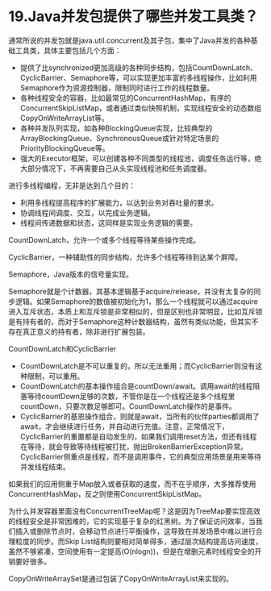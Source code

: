 # 19.Java并发包提供了哪些并发工具类？

通常所说的并发包就是java.util.concurrent及其子包，集中了Java并发的各种基础工具类，具体主要包括几个方面：

+ 提供了比synchronized更加高级的各种同步结构，包括CountDownLatch、CyclicBarrier、Semaphore等，可以实现更加丰富的多线程操作，比如利用Semaphore作为资源控制器，限制同时进行工作的线程数量。
+ 各种线程安全的容器，比如最常见的ConcurrentHashMap，有序的ConcurrentSkipListMap，或者通过类似快照机制，实现线程安全的动态数组CopyOnWriteArrayList等。
+ 各种并发队列实现，如各种BlockingQueue实现，比较典型的ArrayBlockingQueue、SynchronousQueue或针对特定场景的PriorityBlockingQueue等。
+ 强大的Executor框架，可以创建各种不同类型的线程池，调度任务运行等，绝大部分情况下，不再需要自己从头实现线程池和任务调度器。

进行多线程编程，无非是达到几个目的：

+ 利用多线程提高程序的扩展能力，以达到业务对吞吐量的要求。
+ 协调线程间调度、交互，以完成业务逻辑。
+ 线程间传递数据和状态，这同样是实现业务逻辑的需要。

CountDownLatch，允许一个或多个线程等待某些操作完成。

CyclicBarrier，一种辅助性的同步结构，允许多个线程等待到达某个屏障。

Semaphore，Java版本的信号量实现。

Semaphore就是个计数器，其基本逻辑基于acquire/release，并没有太复杂的同步逻辑。如果Semaphore的数值被初始化为1，那么一个线程就可以通过acquire进入互斥状态，本质上和互斥锁是非常相似的，但是区别也非常明显，比如互斥锁是有持有者的，而对于Semaphore这种计数器结构，虽然有类似功能，但其实不存在真正意义的持有者，除非进行扩展包装。

CountDownLatch和CyclicBarrier

+ CountDownLatch是不可以重复的，所以无法重用；而CyclicBarrier则没有这种限制，可以重用。
+ CountDownLatch的基本操作组合是countDown/await。调用await的线程阻塞等待countDown足够的次数，不管你是在一个线程还是多个线程里countDown，只要次数足够即可。CountDownLatch操作的是事件。
+ CyclicBarrier的基恩操作组合，则就是await，当所有的伙伴parties都调用了await，才会继续进行任务，并自动进行充值。注意，正常情况下，CyclicBarrier的重置都是自动发生的，如果我们调用reset方法，但还有线程在等待，就会导致等待线程被打扰，抛出BrokenBarrierException异常。CyclicBarrier侧重点是线程，而不是调用事件，它的典型应用场景是用来等待并发线程结束。

如果我们的应用侧重于Map放入或者获取的速度，而不在乎顺序，大多推荐使用ConcurrentHashMap，反之则使用ConcurrentSkipListMap。

为什么并发容器里面没有ConcurrentTreeMap呢？这是因为TreeMap要实现高效的线程安全是非常困难的，它的实现基于复杂的红黑树。为了保证访问效率，当我们插入或删除节点时，会移动节点进行平衡操作，这导致在并发场景中难以进行合理粒度的同步。而Skip List结构则要相对简单得多，通过层次结构提高访问速度，虽然不够紧凑，空间使用有一定提高(O(nlogn))，但是在增删元素时线程安全的开销要好很多。

CopyOnWriteArraySet是通过包装了CopyOnWriteArrayList来实现的。